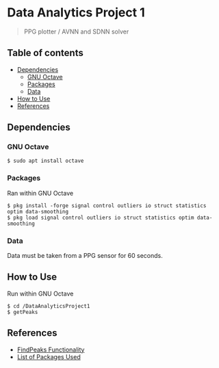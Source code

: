 # Data Analytics Project 1
> PPG plotter / AVNN and SDNN solver

## Table of contents

- [Dependencies](#dependencies)
  - [GNU Octave](#gnu_octave)
  - [Packages](#packages)
  - [Data](#data)
- [How to Use](#how_to_use)
- [References](#references)

## Dependencies

### GNU Octave
```
$ sudo apt install octave
```

### Packages
Ran within GNU Octave
```
$ pkg install -forge signal control outliers io struct statistics optim data-smoothing
$ pkg load signal control outliers io struct statistics optim data-smoothing
```

### Data
Data must be taken from a PPG sensor for 60 seconds.

## How to Use
Run within GNU Octave
```
$ cd /DataAnalyticsProject1
$ getPeaks
```

## References

- [FindPeaks Functionality](https://octave.sourceforge.io/signal/function/findpeaks.html)
- [List of Packages Used](https://pastebin.com/K6m1ukL7)